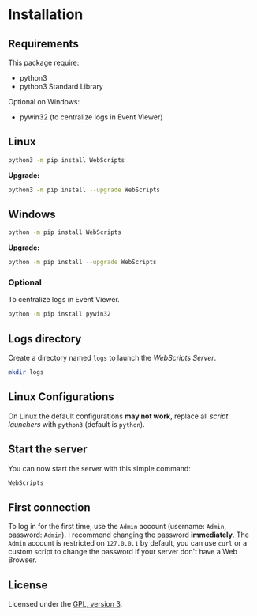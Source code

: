 # Installation

## Requirements
This package require:
 - python3
 - python3 Standard Library

Optional on Windows:
 - pywin32 (to centralize logs in Event Viewer)

## Linux

```bash
python3 -m pip install WebScripts
```

**Upgrade:**
```bash
python3 -m pip install --upgrade WebScripts
```

## Windows

```bash
python -m pip install WebScripts
```

**Upgrade:**
```bash
python -m pip install --upgrade WebScripts
```

### Optional

To centralize logs in Event Viewer.
```bash
python -m pip install pywin32
```

## Logs directory

Create a directory named `logs` to launch the *WebScripts Server*.

```bash
mkdir logs
```

## Linux Configurations

On Linux the default configurations **may not work**, replace all *script launchers* with `python3` (default is `python`).

## Start the server

You can now start the server with this simple command:
```bash
WebScripts
```

## First connection

To log in for the first time, use the `Admin` account (username: `Admin`, password: `Admin`). I recommend changing the password **immediately**. The `Admin` account is restricted on `127.0.0.1` by default, you can use `curl` or a custom script to change the password if your server don't have a Web Browser.

## License
Licensed under the [GPL, version 3](https://www.gnu.org/licenses/).

